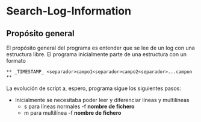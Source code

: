 # Search-Log-Information
## Propósito general
El propósito general del programa es entender que se lee de un log con una estructura libre.
El programa inicialmente parte de una estructura con un formato 

	** _TIMESTAMP_ <separador>campo1<separador>campo2<separador>...campon **

La evolución de script a, espero, programa sigue los siguientes pasos:

- Inicialmente se necesitaba poder leer y diferenciar líneas y multilíneas
  - s para líneas normales -f **nombre de fichero**
  - m para multilínea  -f **nombre de fichero**
